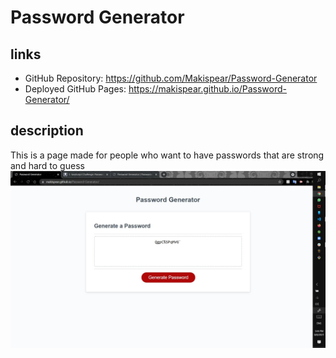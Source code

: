 # Password Generator

## links
* GitHub Repository: https://github.com/Makispear/Password-Generator
* Deployed GitHub Pages: https://makispear.github.io/Password-Generator/

## description
This is a page made for people who want to have passwords that are strong and hard to guess
![screenShot of deployed page in GutHub Pages](/img/SharedScreenshot.jpg?raw=true)
